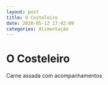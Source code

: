 ```yaml
---
layout: post
title: O Costeleiro 
date: 2020-05-12 17:42:09 
categories: Alimentação
---
```


# O Costeleiro 

Carne assada com acompanhamentos 

